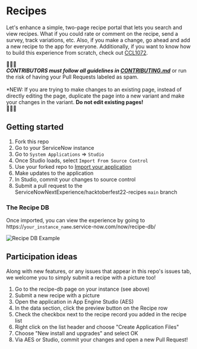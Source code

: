 # Recipes

Let's enhance a simple, two-page recipe portal that lets you search and view recipes. What if you could rate or comment on the recipe, send a survey, track variations, etc. Also, if you make a change, go ahead and add a new recipe to the app for everyone. Additionally, if you want to know how to build this experience from scratch, check out [CCL1072](https://nowlearning.servicenow.com/lxp?id=learning_course_prev&course_id=000ebf3edb7e0990421266f748961990).

🔔🔔🔔<br>
***CONTRIBUTORS must follow all guidelines in [CONTRIBUTING.md](CONTRIBUTING.md)*** or run the risk of having your Pull Requests labeled as spam.<br><br>
*NEW: If you are trying to make changes to an existing page, instead of directly editing the page, duplicate the page into a new variant and make your changes in the variant. **Do not edit existing pages!**<br>
🔔🔔🔔

## Getting started

1. Fork this repo
2. Go to your ServiceNow instance
3. Go to `System Applications` => `Studio`
4. Once Studio loads, select `Import From Source Control`
5. Use your forked repo to [Import your application](https://developer.servicenow.com/dev.do#!/learn/learning-plans/quebec/new_to_servicenow/app_store_learnv2_devenvironment_quebec_importing_an_application_from_source_control)
6. Make updates to the application
7. In Studio, commit your changes to source control
8. Submit a pull request to the ServiceNowNextExperience/hacktoberfest22-recipes
 `main` branch

### The Recipe DB

Once imported, you can view the experience by going to https://`your_instance_name`.service-now.com/now/recipe-db/

![Recipe DB Example](recipedb.png)

## Participation ideas

Along with new features, or any issues that appear in this repo's issues tab, we welcome you to simply submit a recipe with a picture too!

1. Go to the recipe-db page on your instance (see above)
2. Submit a new recipe with a picture
3. Open the application in App Engine Studio (AES)
4. In the data section, click the preview button on the Recipe row
5. Check the checkbox next to the recipe record you added in the recipe list
6. Right click on the list header and choose "Create Application Files"
7. Choose "New install and upgrades" and select OK
8. Via AES or Studio, commit your changes and open a new Pull Request!
